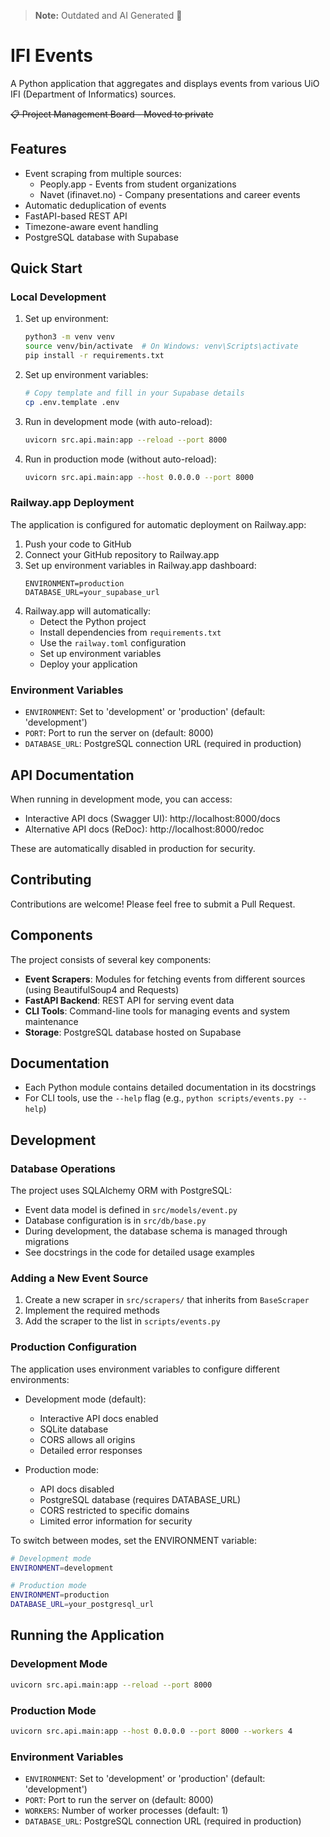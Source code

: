 > **Note:** Outdated and AI Generated 🤦

# IFI Events

A Python application that aggregates and displays events from various UiO IFI (Department of Informatics) sources.

~~📋 Project Management Board - Moved to private~~

## Features

- Event scraping from multiple sources:
  - Peoply.app - Events from student organizations
  - Navet (ifinavet.no) - Company presentations and career events
- Automatic deduplication of events
- FastAPI-based REST API
- Timezone-aware event handling
- PostgreSQL database with Supabase

## Quick Start

### Local Development

1. Set up environment:
   ```bash
   python3 -m venv venv
   source venv/bin/activate  # On Windows: venv\Scripts\activate
   pip install -r requirements.txt
   ```

2. Set up environment variables:
   ```bash
   # Copy template and fill in your Supabase details
   cp .env.template .env
   ```

3. Run in development mode (with auto-reload):
   ```bash
   uvicorn src.api.main:app --reload --port 8000
   ```

4. Run in production mode (without auto-reload):
   ```bash
   uvicorn src.api.main:app --host 0.0.0.0 --port 8000
   ```

### Railway.app Deployment

The application is configured for automatic deployment on Railway.app:

1. Push your code to GitHub
2. Connect your GitHub repository to Railway.app
3. Set up environment variables in Railway.app dashboard:
   ```
   ENVIRONMENT=production
   DATABASE_URL=your_supabase_url
   ```
4. Railway.app will automatically:
   - Detect the Python project
   - Install dependencies from `requirements.txt`
   - Use the `railway.toml` configuration
   - Set up environment variables
   - Deploy your application

### Environment Variables

- `ENVIRONMENT`: Set to 'development' or 'production' (default: 'development')
- `PORT`: Port to run the server on (default: 8000)
- `DATABASE_URL`: PostgreSQL connection URL (required in production)

## API Documentation

When running in development mode, you can access:
- Interactive API docs (Swagger UI): http://localhost:8000/docs
- Alternative API docs (ReDoc): http://localhost:8000/redoc

These are automatically disabled in production for security.

## Contributing

Contributions are welcome! Please feel free to submit a Pull Request.

## Components

The project consists of several key components:

- **Event Scrapers**: Modules for fetching events from different sources (using BeautifulSoup4 and Requests)
- **FastAPI Backend**: REST API for serving event data
- **CLI Tools**: Command-line tools for managing events and system maintenance
- **Storage**: PostgreSQL database hosted on Supabase

## Documentation

- Each Python module contains detailed documentation in its docstrings
- For CLI tools, use the `--help` flag (e.g., `python scripts/events.py --help`)

## Development

### Database Operations

The project uses SQLAlchemy ORM with PostgreSQL:

- Event data model is defined in `src/models/event.py`
- Database configuration is in `src/db/base.py`
- During development, the database schema is managed through migrations
- See docstrings in the code for detailed usage examples

### Adding a New Event Source

1. Create a new scraper in `src/scrapers/` that inherits from `BaseScraper`
2. Implement the required methods
3. Add the scraper to the list in `scripts/events.py`

### Production Configuration

The application uses environment variables to configure different environments:

- Development mode (default):
  - Interactive API docs enabled
  - SQLite database
  - CORS allows all origins
  - Detailed error responses

- Production mode:
  - API docs disabled
  - PostgreSQL database (requires DATABASE_URL)
  - CORS restricted to specific domains
  - Limited error information for security

To switch between modes, set the ENVIRONMENT variable:
```bash
# Development mode
ENVIRONMENT=development

# Production mode
ENVIRONMENT=production
DATABASE_URL=your_postgresql_url
```

## Running the Application

### Development Mode
```bash
uvicorn src.api.main:app --reload --port 8000
```

### Production Mode
```bash
uvicorn src.api.main:app --host 0.0.0.0 --port 8000 --workers 4
```

### Environment Variables
- `ENVIRONMENT`: Set to 'development' or 'production' (default: 'development')
- `PORT`: Port to run the server on (default: 8000)
- `WORKERS`: Number of worker processes (default: 1)
- `DATABASE_URL`: PostgreSQL connection URL (required in production) 
